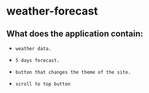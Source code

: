 # weather-forecast

## What does the application contain:

* `weather data.`

* `5 days forecast.`

* `button that changes the theme of the site.`

* `scroll to top button`
